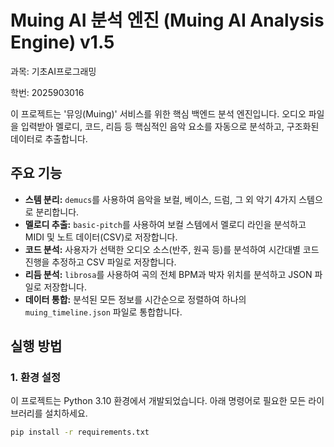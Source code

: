 # Muing AI 분석 엔진 (Muing AI Analysis Engine) v1.5

과목: 기초AI프로그래밍

학번: 2025903016

이 프로젝트는 '뮤잉(Muing)' 서비스를 위한 핵심 백엔드 분석 엔진입니다. 오디오 파일을 입력받아 멜로디, 코드, 리듬 등 핵심적인 음악 요소를 자동으로 분석하고, 구조화된 데이터로 추출합니다.

## 주요 기능
- **스템 분리:** `demucs`를 사용하여 음악을 보컬, 베이스, 드럼, 그 외 악기 4가지 스템으로 분리합니다.
- **멜로디 추출:** `basic-pitch`를 사용하여 보컬 스템에서 멜로디 라인을 분석하고 MIDI 및 노트 데이터(CSV)로 저장합니다.
- **코드 분석:** 사용자가 선택한 오디오 소스(반주, 원곡 등)를 분석하여 시간대별 코드 진행을 추정하고 CSV 파일로 저장합니다.
- **리듬 분석:** `librosa`를 사용하여 곡의 전체 BPM과 박자 위치를 분석하고 JSON 파일로 저장합니다.
- **데이터 통합:** 분석된 모든 정보를 시간순으로 정렬하여 하나의 `muing_timeline.json` 파일로 통합합니다.

## 실행 방법

### 1. 환경 설정
이 프로젝트는 Python 3.10 환경에서 개발되었습니다. 아래 명령어로 필요한 모든 라이브러리를 설치하세요.
```bash
pip install -r requirements.txt
